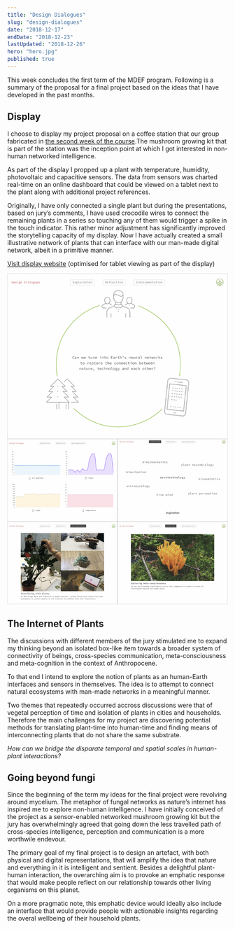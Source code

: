 ```yaml
---
title: "Design Dialogues"
slug: "design-dialogues"
date: "2018-12-17"
endDate: "2018-12-23"
lastUpdated: "2018-12-26"
hero: "hero.jpg"
published: true
---
```


This week concludes the first term of the MDEF program. Following is a summary of the proposal for a final project based on the ideas that I have developed in the past months.

## Display

I choose to display my project proposal on a coffee station that our group fabricated in [the second week of the course](https://mdef.gitlab.io/ilja.panic/reflections/week-2).The mushroom growing kit that is part of the station was the inception point at which I got interested in non-human networked intelligence.

As part of the display I propped up a plant with temperature, humidity, photovoltaic and capacitive sensors. The data from sensors was charted real-time on an online dashboard that could be viewed on a tablet next to the plant along with additional project references.

Originally, I have only connected a single plant but during the presentations, based on jury’s comments, I have used crocodile wires to connect the remaining plants in a series so touching any of them would trigger a spike in the touch indicator. This rather minor adjustment has significantly improved the storytelling capacity of my display. Now I have actually created a small illustrative network of plants that can interface with our man-made digital network, albeit in a primitive manner.

[Visit display website](https://mdef.gitlab.io/ilja.panic/dialogues) (optimised for tablet viewing as part of the display)

![](dialogues-ui.jpg "A preview of the display website")


## The Internet of Plants

The discussions with different members of the jury stimulated me to expand my thinking beyond an isolated box-like item towards a broader system of connectivity of beings, cross-species communication, meta-consciousness and meta-cognition in the context of Anthropocene.

To that end I intend to explore the notion of plants as an human-Earth interfaces and sensors in themselves. The idea is to attempt to connect natural ecosystems with man-made networks in a meaningful manner.

Two themes that repeatedly occurred accross discussions were that of vegetal perception of time and isolation of plants in cities and households. Therefore the main challenges for my project are discovering potential methods for translating plant-time into human-time and finding means of interconnecting plants that do not share the same substrate.

*How can we bridge the disparate temporal and spatial scales in human-plant interactions?*



## Going beyond fungi

Since the beginning of the term my ideas for the final project were revolving around mycelium. The metaphor of fungal networks as nature’s internet has inspired me to explore non-human intelligence. I have initially conceived of the project as a sensor-enabled networked mushroom growing kit but the jury has overwhelmingly agreed that going down the less travelled path of cross-species intelligence, perception and communication is a more worthwile endevour.

The primary goal of my final project is to design an artefact, with both physical and digital representations, that will amplify the idea that nature and everything in it is intelligent and sentient. Besides a delightful plant-human interaction, the overarching aim is to provoke an emphatic response that would make people reflect on our relationship towards other living organisms on this planet.

On a more pragmatic note, this emphatic device would ideally also include an interface that would provide people with actionable insights regarding the overal wellbeing of their household plants.






